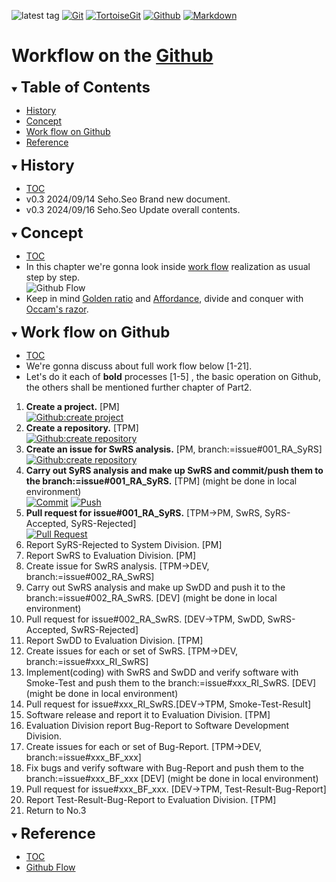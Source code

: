 ![latest tag](https://img.shields.io/github/v/tag/gtuja/CSC_MS.svg?color=brightgreen)
[![Git](https://img.shields.io/badge/Git-brightgreen?style=flat&logo=Git&logoColor=%23F05032&labelColor=white)](https://git-scm.com/)
[![TortoiseGit](https://img.shields.io/badge/TortoiseGit-brightgreen?style=flat)](https://tortoisegit.org/)
[![Github](https://img.shields.io/badge/Github-brightgreen?style=flat&logo=github&logoColor=%23181717&labelColor=white)](https://github.com/)
[![Markdown](https://img.shields.io/badge/Markdown-brightgreen?style=flat&logo=markdown&logoColor=%23000000&labelColor=white)](https://daringfireball.net/projects/markdown/)

# Workflow on the [Github](https://github.com/)

<div id="toc"></div>
<details open>
<summary><font size="5"><b>Table of Contents</b></font></summary>

- [History](#history)
- [Concept](#Concept)
- [Work flow on Github](#WorkFlowOnGithub)
- [Reference](#Reference)

</details>

<div id="history"></div>
<details open>
<summary><font size="5"><b>History</b></font></summary> 

- [TOC](#toc)<br>
- v0.3 2024/09/14 Seho.Seo Brand new document.
- v0.3 2024/09/16 Seho.Seo Update overall contents.

</details>

<div id="Concept"></div>
<details open>
<summary><font size="5"><b>Concept</b></font></summary>

- [TOC](#toc)<br>
- In this chapter we're gonna look inside [work flow](https://github.com/gtuja/CSC_MS/blob/main/Part1/3.ProcessAndOrganization.md) realization as usual step by step.<br>
![Github Flow](https://user-images.githubusercontent.com/6351798/48032310-63842400-e114-11e8-8db0-06dc0504dcb5.png)
- Keep in mind [Golden ratio](https://en.m.wikipedia.org/wiki/Golden_ratio) and [Affordance](https://en.m.wikipedia.org/wiki/Affordance), divide and conquer with [Occam's razor](https://en.m.wikipedia.org/wiki/Occam%27s_razor). 

</details>

<div id="WorkFlowOnGithub"></div>
<details open>
<summary><font size="5"><b>Work flow on Github</b></font></summary>

- [TOC](#toc)<br>
- We're gonna discuss about full work flow below [1-21].
- Let's do it each of **bold** processes [1-5] , the basic operation on Github, the others shall be mentioned further chapter of Part2. 
1. **Create a project.** [PM]<br>
[![Github:create project](https://docs.github.com/assets/cb-4169/mw-1440/images/help/projects-v2/tab-projects.webp)](https://docs.github.com/en/issues/planning-and-tracking-with-projects/creating-projects/creating-a-project)
2. **Create a repository.** [TPM]<br>
[![Github:create repository](https://docs.github.com/assets/cb-29762/mw-1440/images/help/repository/repo-create-global-nav-update.webp)](https://docs.github.com/en/repositories/creating-and-managing-repositories/creating-a-new-repository)
3. **Create an issue for SwRS analysis.** [PM, branch:=issue#001_RA_SyRS]<br>
[![Github:create repository](https://docs.github.com/assets/cb-51267/mw-1440/images/help/repository/repo-tabs-issues-global-nav-update.webp)](https://docs.github.com/en/issues/tracking-your-work-with-issues/creating-an-issue)
4. **Carry out SyRS analysis and make up SwRS and commit/push them to the branch:=issue#001_RA_SyRS.** [TPM] (might be done in local environment)<br>
[![Commit](https://tortoisegit.org/docs/tortoisegit/images/Commit.png)](https://tortoisegit.org/docs/tortoisegit/tgit-dug.html)
[![Push](https://tortoisegit.org/docs/tortoisegit/images/GitPush.png)](https://tortoisegit.org/docs/tortoisegit/tgit-dug.html)
5. **Pull request for issue#001_RA_SyRS.** [TPM->PM, SwRS, SyRS-Accepted, SyRS-Rejected]<br>
[![Pull Request](https://docs.github.com/assets/cb-34097/mw-1440/images/help/pull_requests/pull-request-compare-pull-request.webp)](https://docs.github.com/en/pull-requests/collaborating-with-pull-requests/proposing-changes-to-your-work-with-pull-requests/creating-a-pull-request)
6. Report SyRS-Rejected to System Division. [PM]
7. Report SwRS to Evaluation Division. [PM]
8. Create issue for SwRS analysis. [TPM->DEV, branch:=issue#002_RA_SwRS]
9. Carry out SwRS analysis and make up SwDD and push it to the branch:=issue#002_RA_SwRS. [DEV] (might be done in local environment)
10. Pull request for issue#002_RA_SwRS. [DEV->TPM, SwDD, SwRS-Accepted, SwRS-Rejected]
11. Report SwDD to Evaluation Division. [TPM]
12. Create issues for each or set of SwRS. [TPM->DEV, branch:=issue#xxx_RI_SwRS]
13. Implement(coding) with SwRS and SwDD and verify software with Smoke-Test and push them to the branch:=issue#xxx_RI_SwRS. [DEV] (might be done in local environment)
14. Pull request for issue#xxx_RI_SwRS.[DEV->TPM, Smoke-Test-Result]
15. Software release and report it to Evaluation Division. [TPM]
16. Evaluation Division report Bug-Report to Software Development Division.
17. Create issues for each or set of Bug-Report. [TPM->DEV, branch:=issue#xxx_BF_xxx]
18. Fix bugs and verify software with Bug-Report and push them to the branch:=issue#xxx_BF_xxx [DEV] (might be done in local environment)
19. Pull request for issue#xxx_BF_xxx. [DEV->TPM, Test-Result-Bug-Report]
20. Report Test-Result-Bug-Report to Evaluation Division. [TPM]
21. Return to No.3

</details>

<div id="Reference"></div>
<details open>
<summary><font size="5"><b>Reference</b></font></summary>

- [TOC](#toc)<br>
- [Github Flow](https://github.com/SvanBoxel/release-based-workflow/issues/1)

</details>
